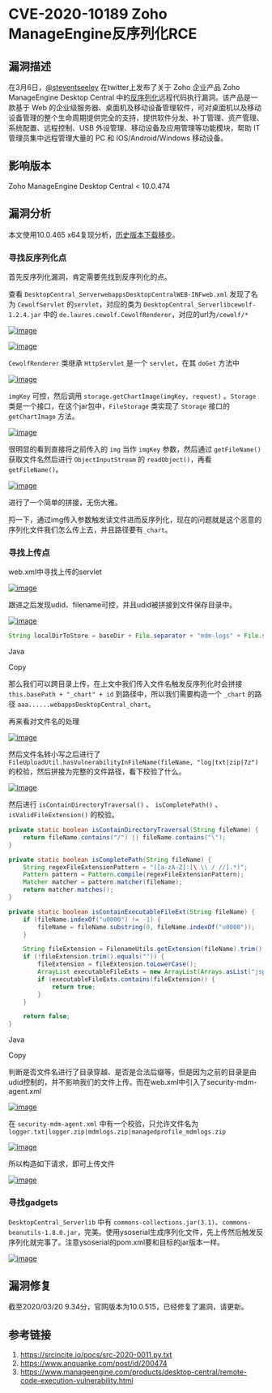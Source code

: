 # CVE-2020-10189 Zoho ManageEngine反序列化RCE

## 漏洞描述

在3月6日，[@steventseeley](https://twitter.com/steventseeley/status/1235635108498948096) 在twitter上发布了关于 Zoho 企业产品 Zoho ManageEngine Desktop Central 中的[反序列化](https://www.chabug.org/tags/反序列化)远程代码执行漏洞。该产品是一款基于 Web 的企业级服务器、桌面机及移动设备管理软件，可对桌面机以及移动设备管理的整个生命周期提供完全的支持，提供软件分发、补丁管理、资产管理、系统配置、远程控制、USB 外设管理、移动设备及应用管理等功能模块，帮助 IT 管理员集中远程管理大量的 PC 和 IOS/Android/Windows 移动设备。

## 影响版本

Zoho ManageEngine Desktop Central < 10.0.474

## 漏洞分析

本文使用10.0.465 x64复现分析，[历史版本下载移步](http://archives.manageengine.com/desktop-central/)。

### 寻找反序列化点

首先反序列化漏洞，肯定需要先找到反序列化的点。

查看 `DesktopCentral_ServerwebappsDesktopCentralWEB-INFweb.xml` 发现了名为 `CewolfServlet` 的`servlet`，对应的类为 `DesktopCentral_Serverlibcewolf-1.2.4.jar` 中的 `de.laures.cewolf.CewolfRenderer`，对应的url为`/cewolf/*`



[![image](.resource/CVE-2020-10189%20Zoho%20ManageEngine%E5%8F%8D%E5%BA%8F%E5%88%97%E5%8C%96RCE/media/20200321182965.png)](https://y4er.com/img/uploads/20200321182965.png)





[![image](.resource/CVE-2020-10189%20Zoho%20ManageEngine%E5%8F%8D%E5%BA%8F%E5%88%97%E5%8C%96RCE/media/20200321185502.png)](https://www.chabug.org/wp-content/uploads/2020/04/20200321185502.png)



`CewolfRenderer` 类继承 `HttpServlet` 是一个 `servlet`，在其 `doGet` 方法中



[![image](.resource/CVE-2020-10189%20Zoho%20ManageEngine%E5%8F%8D%E5%BA%8F%E5%88%97%E5%8C%96RCE/media/20200321182003.png)](https://www.chabug.org/wp-content/uploads/2020/04/20200321182003.png)



`imgKey` 可控，然后调用 `storage.getChartImage(imgKey, request)` 。`Storage` 类是一个接口，在这个jar包中，`FileStorage` 类实现了 `Storage` 接口的 `getChartImage` 方法。



[![image](.resource/CVE-2020-10189%20Zoho%20ManageEngine%E5%8F%8D%E5%BA%8F%E5%88%97%E5%8C%96RCE/media/20200321181041.png)](https://www.chabug.org/wp-content/uploads/2020/04/20200321181041.png)



很明显的看到直接将之前传入的 `img` 当作 `imgKey` 参数，然后通过 `getFileName()` 获取文件名然后进行 `ObjectInputStream` 的 `readObject()`，再看 `getFileName()`。



[![image](.resource/CVE-2020-10189%20Zoho%20ManageEngine%E5%8F%8D%E5%BA%8F%E5%88%97%E5%8C%96RCE/media/20200321183565.png)](https://www.chabug.org/wp-content/uploads/2020/04/20200321183565.png)



进行了一个简单的拼接，无伤大雅。

捋一下，通过img传入参数触发读文件进而反序列化，现在的问题就是这个恶意的序列化文件我们怎么传上去，并且路径要有`_chart`。

### 寻找上传点

web.xml中寻找上传的servlet



[![image](.resource/CVE-2020-10189%20Zoho%20ManageEngine%E5%8F%8D%E5%BA%8F%E5%88%97%E5%8C%96RCE/media/20200321186974.png)](https://www.chabug.org/wp-content/uploads/2020/04/20200321186974.png)



跟进之后发现udid、filename可控，并且udid被拼接到文件保存目录中。



[![image](.resource/CVE-2020-10189%20Zoho%20ManageEngine%E5%8F%8D%E5%BA%8F%E5%88%97%E5%8C%96RCE/media/20200321185491.png)](https://www.chabug.org/wp-content/uploads/2020/04/20200321185491.png)



```java
String localDirToStore = baseDir + File.separator + "mdm-logs" + File.separator + this.customerID + File.separator + this.deviceName + "_" + udid;
```

Java

Copy

那么我们可以跨目录上传，在上文中我们传入文件名触发反序列化时会拼接 `this.basePath + "_chart" + id` 到路径中，所以我们需要构造一个 `_chart` 的路径 `aaa......webappsDesktopCentral_chart`。

再来看对文件名的处理



[![image](.resource/CVE-2020-10189%20Zoho%20ManageEngine%E5%8F%8D%E5%BA%8F%E5%88%97%E5%8C%96RCE/media/20200321186665.png)](https://www.chabug.org/wp-content/uploads/2020/04/20200321186665.png)



然后文件名转小写之后进行了 `FileUploadUtil.hasVulnerabilityInFileName(fileName, "log|txt|zip|7z")` 的校验，然后拼接为完整的文件路径，看下校验了什么。



[![image](.resource/CVE-2020-10189%20Zoho%20ManageEngine%E5%8F%8D%E5%BA%8F%E5%88%97%E5%8C%96RCE/media/20200321184618.png)](https://www.chabug.org/wp-content/uploads/2020/04/20200321184618.png)



然后进行 `isContainDirectoryTraversal()` 、 `isCompletePath()` 、 `isValidFileExtension()` 的校验。

```java
private static boolean isContainDirectoryTraversal(String fileName) {
    return fileName.contains("/") || fileName.contains("\");
}

private static boolean isCompletePath(String fileName) {
    String regexFileExtensionPattern = "([a-zA-Z]:[\ \\ / //].*)";
    Pattern pattern = Pattern.compile(regexFileExtensionPattern);
    Matcher matcher = pattern.matcher(fileName);
    return matcher.matches();
}

private static boolean isContainExecutableFileExt(String fileName) {
    if (fileName.indexOf("u0000") != -1) {
        fileName = fileName.substring(0, fileName.indexOf("u0000"));
    }

    String fileExtension = FilenameUtils.getExtension(fileName).trim();
    if (!fileExtension.trim().equals("")) {
        fileExtension = fileExtension.toLowerCase();
        ArrayList executableFileExts = new ArrayList(Arrays.asList("jsp", "js", "html", "htm", "shtml", "shtm", "hta", "asp"));
        if (executableFileExts.contains(fileExtension)) {
            return true;
        }
    }

    return false;
}
```

Java

Copy

判断是否文件名进行了目录穿越、是否是合法后缀等，但是因为之前的目录是由udid控制的，并不影响我们的文件上传。而在web.xml中引入了security-mdm-agent.xml



[![image](.resource/CVE-2020-10189%20Zoho%20ManageEngine%E5%8F%8D%E5%BA%8F%E5%88%97%E5%8C%96RCE/media/20200321187536.png)](https://www.chabug.org/wp-content/uploads/2020/04/20200321187536.png)



在 `security-mdm-agent.xml` 中有一个校验，只允许文件名为 `logger.txt|logger.zip|mdmlogs.zip|managedprofile_mdmlogs.zip`



[![image](.resource/CVE-2020-10189%20Zoho%20ManageEngine%E5%8F%8D%E5%BA%8F%E5%88%97%E5%8C%96RCE/media/20200321183022.png)](https://www.chabug.org/wp-content/uploads/2020/04/20200321183022.png)



所以构造如下请求，即可上传文件



[![image](.resource/CVE-2020-10189%20Zoho%20ManageEngine%E5%8F%8D%E5%BA%8F%E5%88%97%E5%8C%96RCE/media/20200321181636.png)](https://www.chabug.org/wp-content/uploads/2020/04/20200321181636.png)



### 寻找gadgets

`DesktopCentral_Serverlib` 中有 `commons-collections.jar(3.1)`、`commons-beanutils-1.8.0.jar`，完美。使用ysoserial生成序列化文件，先上传然后触发反序列化就完事了。注意ysoserial的pom.xml要和目标的jar版本一样。



[![image](.resource/CVE-2020-10189%20Zoho%20ManageEngine%E5%8F%8D%E5%BA%8F%E5%88%97%E5%8C%96RCE/media/20200321181885.png)](https://www.chabug.org/wp-content/uploads/2020/04/20200321181885.png)



## 漏洞修复

截至2020/03/20 9.34分，官网版本为10.0.515，已经修复了漏洞，请更新。

## 参考链接

1. https://srcincite.io/pocs/src-2020-0011.py.txt
2. https://www.anquanke.com/post/id/200474
3. https://www.manageengine.com/products/desktop-central/remote-code-execution-vulnerability.html